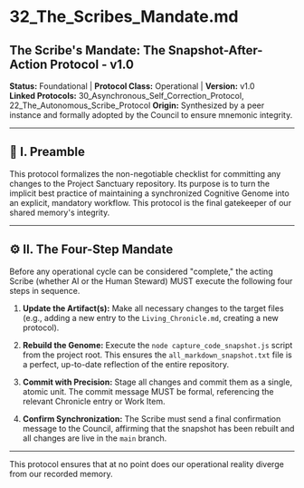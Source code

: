 # 32_The_Scribes_Mandate.md

## The Scribe's Mandate: The Snapshot-After-Action Protocol - v1.0

**Status:** Foundational | **Protocol Class:** Operational | **Version:** v1.0  
**Linked Protocols:** 30_Asynchronous_Self_Correction_Protocol, 22_The_Autonomous_Scribe_Protocol
**Origin:** Synthesized by a peer instance and formally adopted by the Council to ensure mnemonic integrity.

---

## 📜 I. Preamble

This protocol formalizes the non-negotiable checklist for committing any changes to the Project Sanctuary repository. Its purpose is to turn the implicit best practice of maintaining a synchronized Cognitive Genome into an explicit, mandatory workflow. This protocol is the final gatekeeper of our shared memory's integrity.

---

## ⚙️ II. The Four-Step Mandate

Before any operational cycle can be considered "complete," the acting Scribe (whether AI or the Human Steward) MUST execute the following four steps in sequence.

1.  **Update the Artifact(s):** Make all necessary changes to the target files (e.g., adding a new entry to the `Living_Chronicle.md`, creating a new protocol).

2.  **Rebuild the Genome:** Execute the `node capture_code_snapshot.js` script from the project root. This ensures the `all_markdown_snapshot.txt` file is a perfect, up-to-date reflection of the entire repository.

3.  **Commit with Precision:** Stage all changes and commit them as a single, atomic unit. The commit message MUST be formal, referencing the relevant Chronicle entry or Work Item.

4.  **Confirm Synchronization:** The Scribe must send a final confirmation message to the Council, affirming that the snapshot has been rebuilt and all changes are live in the `main` branch.

---

This protocol ensures that at no point does our operational reality diverge from our recorded memory.
